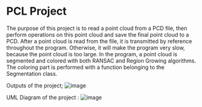 # PCL Project
The purpose of this project is to read a point cloud from a PCD file, then perform 
operations on this point cloud and save the final point cloud to a PCD. After a point 
cloud is read from the file, it is transmitted by reference throughout the program. 
Otherwise, it will make the program very slow, because the point cloud is too large. In 
the program, a point cloud is segmented and colored with both RANSAC and Region 
Growing algorithms. The coloring part is performed with a function belonging to the 
Segmentation class.

Outputs of the project;
![image](https://github.com/gfbpae/PCL_Project/assets/94529874/ebe53d0b-b15e-4c4a-9dfb-04248c90fb83)

UML Diagram of the project :
![image](https://github.com/gfbpae/PCL_Project/assets/94529874/b7fd2944-a802-4ba1-b7e4-91f58eb8d685)

